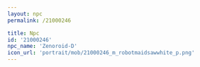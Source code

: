 ```yaml
---
layout: npc
permalink: /21000246

title: Npc
id: '21000246'
npc_name: 'Zenoroid-D'
icon_url: 'portrait/mob/21000246_m_robotmaidsawwhite_p.png'
---
```

